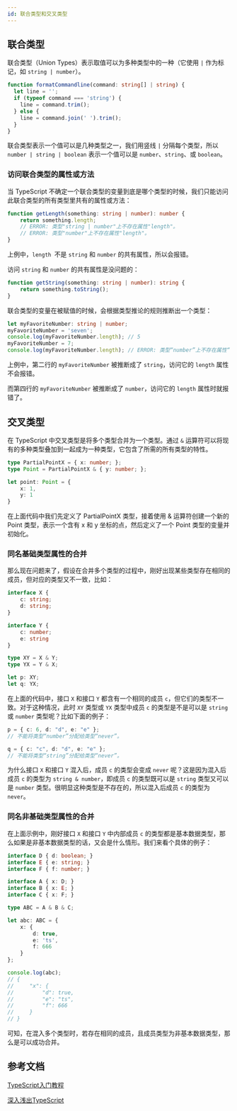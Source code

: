 ```yaml
---
id: 联合类型和交叉类型
---
```



## 联合类型
联合类型（Union Types）表示取值可以为多种类型中的一种（它使用 `|` 作为标记，如 `string | number`）。

```ts
function formatCommandline(command: string[] | string) {
  let line = '';
  if (typeof command === 'string') {
    line = command.trim();
  } else {
    line = command.join(' ').trim();
  }
}
```
联合类型表示一个值可以是几种类型之一，我们用竖线 `|` 分隔每个类型，所以 `number | string | boolean` 表示一个值可以是 `number`、`string`、或 `boolean`。


### 访问联合类型的属性或方法

当 TypeScript 不确定一个联合类型的变量到底是哪个类型的时候，我们只能访问此联合类型的所有类型里共有的属性或方法：

```ts
function getLength(something: string | number): number {
    return something.length;
    // ERROR: 类型"string | number"上不存在属性"length"。
    // ERROR: 类型"number"上不存在属性"length"。
}
```

上例中，`length `不是 `string` 和 `number` 的共有属性，所以会报错。

访问 `string` 和 `number` 的共有属性是没问题的：

```ts
function getString(something: string | number): string {
    return something.toString();
}
```

联合类型的变量在被赋值的时候，会根据类型推论的规则推断出一个类型：

```ts
let myFavoriteNumber: string | number;
myFavoriteNumber = 'seven';
console.log(myFavoriteNumber.length); // 5
myFavoriteNumber = 7;
console.log(myFavoriteNumber.length); // ERROR: 类型“number”上不存在属性“length”。
```

上例中，第二行的 `myFavoriteNumber` 被推断成了 `string`，访问它的 `length` 属性不会报错。

而第四行的 `myFavoriteNumber` 被推断成了 `number`，访问它的 `length` 属性时就报错了。

## 交叉类型

在 TypeScript 中交叉类型是将多个类型合并为一个类型。通过 `&` 运算符可以将现有的多种类型叠加到一起成为一种类型，它包含了所需的所有类型的特性。

```ts
type PartialPointX = { x: number; };
type Point = PartialPointX & { y: number; };

let point: Point = {
    x: 1,
    y: 1
}
```

在上面代码中我们先定义了 PartialPointX 类型，接着使用 & 运算符创建一个新的 Point 类型，表示一个含有 x 和 y 坐标的点，然后定义了一个 Point 类型的变量并初始化。

### 同名基础类型属性的合并

那么现在问题来了，假设在合并多个类型的过程中，刚好出现某些类型存在相同的成员，但对应的类型又不一致，比如：

```ts
interface X {
    c: string;
    d: string;
}

interface Y {
    c: number;
    e: string
}

type XY = X & Y;
type YX = Y & X;

let p: XY;
let q: YX;
```

在上面的代码中，接口 `X` 和接口 `Y` 都含有一个相同的成员 `c`，但它们的类型不一致。对于这种情况，此时 `XY` 类型或 `YX` 类型中成员 `c` 的类型是不是可以是 `string` 或 `number` 类型呢？比如下面的例子：

```ts
p = { c: 6, d: "d", e: "e" }; 
// 不能将类型“number”分配给类型“never”。
```

```ts
q = { c: "c", d: "d", e: "e" }; 
// 不能将类型“string”分配给类型“never”。
```

为什么接口 `X` 和接口 `Y` 混入后，成员 `c` 的类型会变成 `never` 呢？这是因为混入后成员 `c` 的类型为 `string & number`，即成员 `c` 的类型既可以是 `string` 类型又可以是 `number` 类型。很明显这种类型是不存在的，所以混入后成员 `c` 的类型为 `never`。


### 同名非基础类型属性的合并

在上面示例中，刚好接口 `X` 和接口 `Y` 中内部成员 `c` 的类型都是基本数据类型，那么如果是非基本数据类型的话，又会是什么情形。我们来看个具体的例子：

```ts
interface D { d: boolean; }
interface E { e: string; }
interface F { f: number; }

interface A { x: D; }
interface B { x: E; }
interface C { x: F; }

type ABC = A & B & C;

let abc: ABC = {
    x: {
        d: true,
        e: 'ts',
        f: 666
    }
};

console.log(abc);
// {
//     "x": {
//         "d": true,
//         "e": "ts",
//         "f": 666
//     }
// }
```

可知，在混入多个类型时，若存在相同的成员，且成员类型为非基本数据类型，那么是可以成功合并。

## 参考文档

[TypeScript入门教程](https://ts.xcatliu.com/basics/union-types.html)

[深入浅出TypeScript](https://www.yuque.com/cuggz/ts/rvap9a#CjRW9)